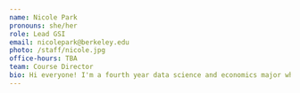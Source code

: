 ```yaml
---
name: Nicole Park
pronouns: she/her
role: Lead GSI
email: nicolepark@berkeley.edu
photo: /staff/nicole.jpg
office-hours: TBA
team: Course Director
bio: Hi everyone! I'm a fourth year data science and economics major who loves concerts, food, movies, and kickboxing ✩
---
```

